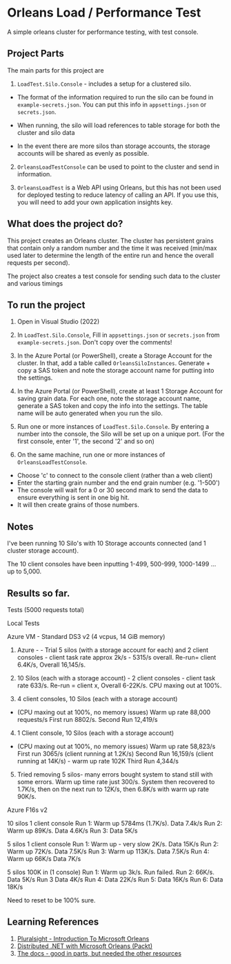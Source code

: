 # Orleans Load / Performance Test

A simple orleans cluster for performance testing, with test console.

## Project Parts

The main parts for this project are

1. `LoadTest.Silo.Console` - includes a setup for a clustered silo. 

- The format of the information required to run the silo can be found in `example-secrets.json`. You can put this info in `appsettings.json` or `secrets.json`.

- When running, the silo will load references to table storage for both the cluster and silo data

- In the event there are more silos than storage accounts, the storage accounts will be shared as evenly as possible.

2. `OrleansLoadTestConsole` can be used to point to the cluster and send in information.

3. `OrleansLoadTest` is a Web API using Orleans, but this has not been used for deployed testing to reduce latency of calling an API. If you use this, you will need to add your own application insights key.

## What does the project do?

This project creates an Orleans cluster. The cluster has persistent grains that contain only a random number and the time it was received (min/max used later to determine the length of the entire run and hence the overall requests per second).

The project also creates a test console for sending such data to the cluster and various timings

## To run the project

1. Open in Visual Studio (2022)
2. In `LoadTest.Silo.Console`, Fill in `appsettings.json` or `secrets.json` from `example-secrets.json`. Don't copy over the comments!

3. In the Azure Portal (or PowerShell), create a Storage Account for the cluster. In that, add a table called `OrleansSiloInstances`. Generate + copy a SAS token and note the storage account name for putting into the settings.

4. In the Azure Portal (or PowerShell), create at least 1 Storage Account for saving grain data. For each one, note the storage account name, generate a SAS token and copy the info into the settings. The table name will be auto generated when you run the silo. 

5. Run one or more instances of `LoadTest.Silo.Console`. By entering a number into the console, the Silo will be set up on a unique port. (For the first console, enter '1', the second '2' and so on)

6. On the same machine, run one or more instances of `OrleansLoadTestConsole`. 

- Choose 'c' to connect to the console client (rather than a web client)
- Enter the starting grain number and the end grain number (e.g. '1-500')
- The console will wait for a 0 or 30 second mark to send the data to ensure everything is sent in one big hit. 
- It will then create grains of those numbers.


## Notes

I've been running 10 Silo's with 10 Storage accounts connected (and 1 cluster storage account).

The 10 client consoles have been inputting 1-499, 500-999, 1000-1499 ... up to 5,000.

## Results so far.

Tests (5000 requests total)

Local Tests

Azure VM - Standard DS3 v2 (4 vcpus, 14 GiB memory)

  1. Azure - - Trial 5 silos (with a storage account for each) and 2 client consoles - client task rate approx 2k/s - 5315/s overall. Re-run= client 6.4K/s, Overall 16,145/s.

  2. 10 Silos (each with a storage account) - 2 client consoles - client task rate 633/s. Re-run = client x, Overall 6-22K/s. CPU maxing out at 100%.

  3. 4 client consoles, 10 Silos (each with a storage account)
  - (CPU maxing out at 100%, no memory issues)
  Warm up rate 88,000 requests/s
   First run 8802/s. 
   Second Run 12,419/s

   4. 1 Client console, 10 Silos (each with a storage account) 
  - (CPU maxing out at 100%, no memory issues)
   Warm up rate 58,823/s
   First run 3065/s  (client running at 1.2K/s)
   Second Run 16,159/s (client running at 14K/s) - warm up rate 102K
   Third Run 4,344/s

5. Tried removing 5 silos- many errors bought system to stand still with some errors. Warm up time rate just 300/s.
   System then recovered to 1.7K/s, then on the next run to 12K/s, then 6.8K/s with warm up rate 90K/s.

  
  Azure F16s v2

  10 silos
  1 client console
  Run 1: Warm up 5784ms (1.7K/s). Data 7.4k/s
  Run 2: Warm up 89K/s. Data 4.6K/s
  Run 3: Data 5K/s

  5 silos
  1 client console
  Run 1: Warm up - very slow 2K/s. Data 15K/s
  Run 2: Warm up 72K/s. Data 7.5K/s
  Run 3: Warm up 113K/s. Data 7.5K/s
  Run 4: Warm up 66K/s Data 7K/s


  5 silos 100K in (1 console)
  Run 1: Warm up 3k/s. Run failed.
  Run 2: 66K/s. Data 5K/s
  Run 3 Data 4K/s
  Run 4: Data 22K/s
  Run 5: Data 16K/s
  Run 6: Data 18K/s

  Need to reset to be 100% sure.



  ## Learning References

  1. [Pluralsight - Introduction To Microsoft Orleans](https://app.pluralsight.com/library/courses/microsoft-orleans-introduction/table-of-contents)
  2. [Distributed .NET with Microsoft Orleans (Packt)](https://www.packtpub.com/product/distributed-net-with-microsoft-orleans/9781801818971)
  3. [The docs - good in parts, but needed the other resources](https://dotnet.github.io/orleans/docs/index.html)